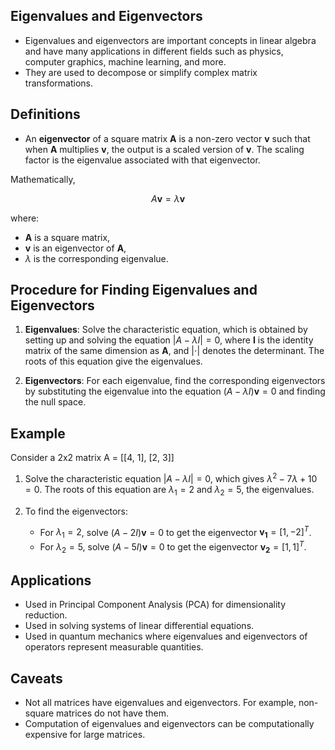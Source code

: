 ## Eigenvalues and Eigenvectors

- Eigenvalues and eigenvectors are important concepts in linear algebra and have many applications in different fields such as physics, computer graphics, machine learning, and more.
- They are used to decompose or simplify complex matrix transformations.

## Definitions

- An **eigenvector** of a square matrix **A** is a non-zero vector **v** such that when **A** multiplies **v**, the output is a scaled version of **v**. The scaling factor is the eigenvalue associated with that eigenvector.

Mathematically,

$$
A \mathbf{v} = \lambda \mathbf{v}
$$

where:
- **A** is a square matrix,
- **v** is an eigenvector of **A**,
- $\lambda$ is the corresponding eigenvalue.

## Procedure for Finding Eigenvalues and Eigenvectors

1. **Eigenvalues**: Solve the characteristic equation, which is obtained by setting up and solving the equation $|A - \lambda I| = 0$, where **I** is the identity matrix of the same dimension as **A**, and $|\cdot|$ denotes the determinant. The roots of this equation give the eigenvalues.

2. **Eigenvectors**: For each eigenvalue, find the corresponding eigenvectors by substituting the eigenvalue into the equation $(A - \lambda I)\mathbf{v} = 0$ and finding the null space. 

## Example

Consider a 2x2 matrix A = [[4, 1], [2, 3]]

1. Solve the characteristic equation $|A - \lambda I| = 0$, which gives $\lambda^2 - 7\lambda + 10 = 0$. The roots of this equation are $\lambda_1 = 2$ and $\lambda_2 = 5$, the eigenvalues.

2. To find the eigenvectors:
    - For $\lambda_1 = 2$, solve $(A - 2I)\mathbf{v} = 0$ to get the eigenvector $\mathbf{v_1} = [1, -2]^T$.
    - For $\lambda_2 = 5$, solve $(A - 5I)\mathbf{v} = 0$ to get the eigenvector $\mathbf{v_2} = [1, 1]^T$.

## Applications

- Used in Principal Component Analysis (PCA) for dimensionality reduction.
- Used in solving systems of linear differential equations.
- Used in quantum mechanics where eigenvalues and eigenvectors of operators represent measurable quantities.

## Caveats

- Not all matrices have eigenvalues and eigenvectors. For example, non-square matrices do not have them.
- Computation of eigenvalues and eigenvectors can be computationally expensive for large matrices.


